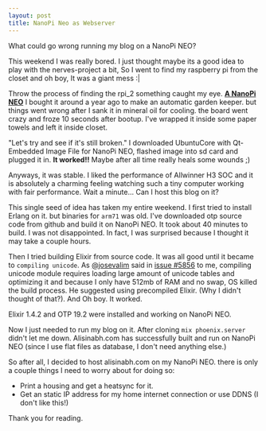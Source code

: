 ```yaml
---
layout: post
title: NanoPi Neo as Webserver
---
```


What could go wrong running my blog on a NanoPi NEO?

This weekend I was really bored.
I just thought maybe its a good idea to play with the nerves-project a bit, So I went to find my raspberry pi from the closet and oh boy, It was a giant mess :|

Throw the process of finding the rpi_2 something caught my eye. **[A NanoPi NEO](http://www.friendlyarm.com/index.php?route=product/product&product_id=132)**
I bought it around a year ago to make an automatic garden keeper. but things went wrong after I sank it in mineral oil for cooling. the board went crazy and froze 10 seconds after bootup. I've wrapped it inside some paper towels and left it inside closet.

"Let's try and see if it's still broken."
I downloaded UbuntuCore with Qt-Embedded Image File for NanoPi NEO, flashed image into sd card and plugged it in.
**It worked!!**
Maybe after all time really heals some wounds ;)

Anyways, it was stable. I liked the performance of Allwinner H3 SOC and it is absolutely a charming feeling watching such a tiny computer working with fair performance. Wait a minute... Can I host this blog on it?

This single seed of idea has taken my entire weekend.
I first tried to install Erlang on it. but binaries for ``arm71`` was old. I've downloaded otp source code from github and build it on NanoPi NEO.
It took about 40 minutes to build. I was not disappointed. In fact, I was surprised because I thought it may take a couple hours.

Then I tried building Elixir from source code. It was all good until it became to ``compiling unicode``. As [@josevalim](https://github.com/josevalim) said in [issue #5856](https://github.com/elixir-lang/elixir/issues/5856) to me, compiling unicode module requires loading large amount of unicode tables and optimizing it and because I only have 512mb of RAM and no swap, OS killed the build process. He suggested using precompiled Elixir. (Why I didn't thought of that?).
And Oh boy. It worked.

Elixir 1.4.2 and OTP 19.2 were installed and working on NanoPi NEO.

Now I just needed to run my blog on it. After cloning ``mix phoenix.server`` didn't let me down.
Alisinabh.com has successfully built and run on NanoPi NEO (since I use flat files as database, I don't need anything else.)

So after all, I decided to host alisinabh.com on my NanoPi NEO. there is only a couple things I need to worry about for doing so:
 - Print a housing and get a heatsync for it.
 - Get an static IP address for my home internet connection or use DDNS (I don't like this!)

Thank you for reading.
